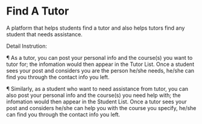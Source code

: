 # Find A Tutor
A platform that helps students find a tutor and also helps tutors find any student that needs assistance.


Detail Instrution:

¶ As a tutor, you can post your personal info and the course(s) you want to tutor for; the infomation would then appear in the Tutor List. Once a student sees your post and considers you are the person he/she needs, he/she can find you through the contact info you left.

¶ Similarly, as a student who want to need assistance from tutor, you can also post your personal info and the course(s) you need help with; the infomation would then appear in the Student List. Once a tutor sees your post and considers he/she can help you with the course you specify, he/she can find you through the contact info you left.
